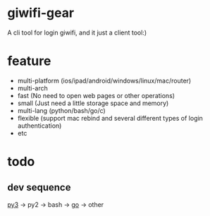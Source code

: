 # giwifi-gear
A cli tool for login giwifi, and it just a client tool:)

# feature
- multi-platform (ios/ipad/android/windows/linux/mac/router)
- multi-arch
- fast (No need to open web pages or other operations)
- small (Just need a little storage space and memory)
- multi-lang (python/bash/go/c)
- flexible (support mac rebind and several different types of login authentication)
- etc

# todo
## dev sequence
[py3](https://github.com/icepie/giwifi-gear/tree/py) -> py2 -> bash -> [go](https://github.com/icepie/giwifi-gear/tree/go) -> other
